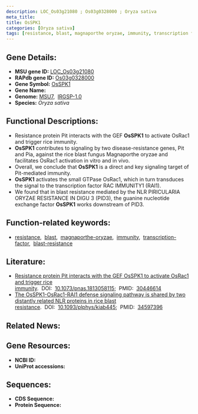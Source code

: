 ```yaml
---
description: LOC_Os03g21080 ; Os03g0328000 ; Oryza sativa
meta_title:
title: OsSPK1
categories: [Oryza sativa]
tags: [resistance, blast, magnaporthe oryzae, immunity, transcription factor, blast resistance]
---
```


## Gene Details:
- **MSU gene ID:** [LOC_Os03g21080](http://rice.uga.edu/cgi-bin/ORF_infopage.cgi?orf=LOC_Os03g21080)  
- **RAPdb gene ID:** [Os03g0328000](https://rapdb.dna.affrc.go.jp/locus/?name=Os03g0328000)  
- **Gene Symbol:** <u>OsSPK1</u>
- **Gene Name:**
- **Genome:**  [MSU7](http://rice.uga.edu/),&nbsp;&nbsp;[IRGSP-1.0](https://rapdb.dna.affrc.go.jp/download/irgsp1.html)
- **Species:** *Oryza sativa*

## Functional Descriptions:
   - Resistance protein Pit interacts with the GEF **OsSPK1** to activate OsRac1 and trigger rice immunity.
   - **OsSPK1** contributes to signaling by two disease-resistance genes, Pit and Pia, against the rice blast fungus Magnaporthe oryzae and facilitates OsRac1 activation in vitro and in vivo.
   - Overall, we conclude that **OsSPK1** is a direct and key signaling target of Pit-mediated immunity.
   - **OsSPK1** activates the small GTPase OsRac1, which in turn transduces the signal to the transcription factor RAC IMMUNITY1 (RAI1).
   - We found that in blast resistance mediated by the NLR PIRICULARIA ORYZAE RESISTANCE IN DIGU 3 (PID3), the guanine nucleotide exchange factor **OsSPK1** works downstream of PID3.

## Function-related keywords:
   - [resistance](/tags/resistance/),&nbsp;&nbsp;[blast](/tags/blast/),&nbsp;&nbsp;[magnaporthe-oryzae](/tags/magnaporthe-oryzae/),&nbsp;&nbsp;[immunity](/tags/immunity/),&nbsp;&nbsp;[transcription-factor](/tags/transcription-factor/),&nbsp;&nbsp;[blast-resistance](/tags/blast-resistance/)

## Literature:
   - [Resistance protein Pit interacts with the GEF OsSPK1 to activate OsRac1 and trigger rice immunity](https://www.doi.org/10.1073/pnas.1813058115).&nbsp;&nbsp;DOI:&nbsp;&nbsp;[10.1073/pnas.1813058115](https://www.doi.org/10.1073/pnas.1813058115);&nbsp;&nbsp;PMID:&nbsp;&nbsp;[30446614](https://pubmed.ncbi.nlm.nih.gov/30446614/)
   - [The OsSPK1-OsRac1-RAI1 defense signaling pathway is shared by two distantly related NLR proteins in rice blast resistance](https://www.doi.org/10.1093/plphys/kiab445).&nbsp;&nbsp;DOI:&nbsp;&nbsp;[10.1093/plphys/kiab445](https://www.doi.org/10.1093/plphys/kiab445);&nbsp;&nbsp;PMID:&nbsp;&nbsp;[34597396](https://pubmed.ncbi.nlm.nih.gov/34597396/)

## Related News:

## Gene Resources:
- **NCBI ID:**  []()
- **UniProt accessions:** [](https://www.uniprot.org/uniprotkb//entry)

## Sequences:
- **CDS Sequence:**
- **Protein Sequence:**
